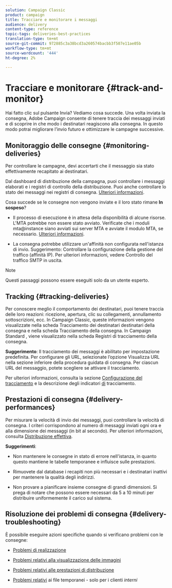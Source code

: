 ```yaml
---
solution: Campaign Classic
product: campaign
title: Tracciare e monitorare i messaggi
audience: delivery
content-type: reference
topic-tags: deliveries-best-practices
translation-type: tm+mt
source-git-commit: 972885c3a38bcd3a260574bacbb3f507e11ae05b
workflow-type: tm+mt
source-wordcount: '444'
ht-degree: 2%

---
```



# Tracciare e monitorare {#track-and-monitor}

Hai fatto clic sul pulsante Invia? Vediamo cosa succede. Una volta inviata la consegna,  Adobe Campaign consente di tenere traccia dei messaggi inviati e di scoprire in che modo i destinatari reagiscono alla consegna. In questo modo potrai migliorare l’invio futuro e ottimizzare le campagne successive.

## Monitoraggio delle consegne {#monitoring-deliveries}

Per controllare le campagne, devi accertarti che il messaggio sia stato effettivamente recapitato ai destinatari.

Dal dashboard di distribuzione della campagna, puoi controllare i messaggi elaborati e i registri di controllo della distribuzione.
Puoi anche controllare lo stato dei messaggi nei registri di consegna. [Ulteriori informazioni](../../delivery/using/monitoring-a-delivery.md#delivery-dashboard).

Cosa succede se le consegne non vengono inviate e il loro stato rimane **In sospeso**?

* Il processo di esecuzione è in attesa della disponibilità di alcune risorse. L&#39;MTA potrebbe non essere stato avviato.
Verificate che i moduli mta@instance siano avviati sui server MTA e avviate il modulo MTA, se necessario. [Ulteriori informazioni](../../production/using/administration.md).

* La consegna potrebbe utilizzare un&#39;affinità non configurata nell&#39;istanza di invio.
Suggerimento: Controllare la configurazione della gestione del traffico (affinità IP). Per ulteriori informazioni, vedere Controllo del traffico SMTP in uscita.

>[!NOTE]
>
>Questi passaggi possono essere eseguiti solo da un utente esperto.

## Tracking {#tracking-deliveries}

Per conoscere meglio il comportamento dei destinatari, puoi tenere traccia delle loro reazioni: ricezione, apertura, clic su collegamenti, annullamento sottoscrizioni, ecc. In Campaign Classic, queste informazioni vengono visualizzate nella scheda Tracciamento dei destinatari destinatari della consegna e nella scheda Tracciamento della consegna. In Campaign Standard , viene visualizzato nella scheda Registri di tracciamento della consegna.

**Suggerimento**: Il tracciamento dei messaggi è abilitato per impostazione predefinita. Per configurare gli URL, selezionate l’opzione Visualizza URL nella sezione inferiore della procedura guidata di consegna. Per ciascun URL del messaggio, potete scegliere se attivare il tracciamento.

Per ulteriori informazioni, consulta la sezione [Configurazione del tracciamento](../../delivery/using/how-to-configure-tracked-links.md) e la descrizione degli indicatori [di](../../reporting/using/delivery-reports.md#tracking-indicators) tracciamento.

## Prestazioni di consegna {#delivery-performances}

Per misurare la velocità di invio dei messaggi, puoi controllare la velocità di consegna. I criteri corrispondono al numero di messaggi inviati ogni ora e alla dimensione dei messaggi (in bit al secondo). Per ulteriori informazioni, consulta [Distribuzione effettiva](../../reporting/using/global-reports.md#delivery-throughput).

**Suggerimenti**:

* Non mantenere le consegne in stato di errore nell&#39;istanza, in quanto questo mantiene le tabelle temporanee e influisce sulle prestazioni.

* Rimuovete dal database i recapiti non più necessari e i destinatari inattivi per mantenere la qualità degli indirizzi.

* Non provare a pianificare insieme consegne di grandi dimensioni. Si prega di notare che possono essere necessari da 5 a 10 minuti per distribuire uniformemente il carico sul sistema.

## Risoluzione dei problemi di consegna {#delivery-troubleshooting}

È possibile eseguire azioni specifiche quando si verificano problemi con le consegne:

* [Problemi di realizzazione](../../production/using/performance-and-throughput-issues.md#deliverability_issues)

* [Problemi relativi alla visualizzazione delle immagini](../../production/using/image-display-issues.md)

* [Problemi relativi alle prestazioni di distribuzione](../../delivery/using/monitoring-a-delivery.md#performance_issues)

* [Problemi relativi](../../production/using/temporary-files.md) ai file temporanei - solo per i clienti *interni*
